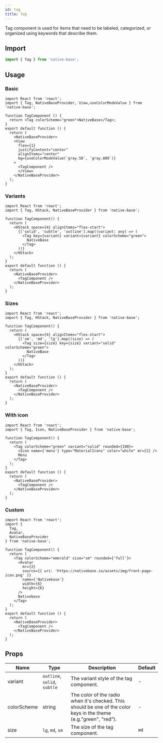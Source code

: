 ```yaml
---
id: tag
title: Tag
---
```


Tag component is used for items that need to be labeled, categorized, or organized using keywords that describe them.

## Import

```jsx
import { Tag } from 'native-base';
```

## Usage

### Basic

```SnackPlayer name=Tag%20Example
import React from 'react';
import { Tag, NativeBaseProvider, View,useColorModeValue } from 'native-base';

function TagComponent () {
  return <Tag colorScheme="green">NativeBase</Tag>;
}
export default function () {
  return (
    <NativeBaseProvider>
    <View
      flex={1}
      justifyContent="center"
      alignItems="center"
      bg={useColorModeValue(`gray.50`, `gray.800`)}
    >
      <TagComponent />
      </View>
    </NativeBaseProvider>
  );
}
```

### Variants

```SnackPlayer name=Tag%20Example(Variants)
import React from 'react';
import { Tag, HStack, NativeBaseProvider } from 'native-base';

function TagComponent() {
  return (
    <HStack space={4} alignItems="flex-start">
      {['solid', 'subtle', 'outline'].map((variant: any) => (
        <Tag key={variant} variant={variant} colorScheme="green">
          NativeBase
        </Tag>
      ))}
    </HStack>
  );
}
export default function () {
  return (
    <NativeBaseProvider>
      <TagComponent />
    </NativeBaseProvider>
  );
}
```

### Sizes

```SnackPlayer name=Tag%20Example(Sizes)
import React from 'react';
import { Tag, HStack, NativeBaseProvider } from 'native-base';

function TagComponent() {
  return (
    <HStack space={4} alignItems="flex-start">
      {['sm', 'md', 'lg'].map((size) => (
        <Tag size={size} key={size} variant="solid" colorScheme="green">
          NativeBase
        </Tag>
      ))}
    </HStack>
  );
}
export default function () {
  return (
    <NativeBaseProvider>
      <TagComponent />
    </NativeBaseProvider>
  );
}
```

### With icon

```SnackPlayer name=Tag%20Example(with icon)
import React from 'react';
import { Tag, Icon, NativeBaseProvider } from 'native-base';

function TagComponent() {
  return (
    <Tag colorScheme="green" variant="solid" rounded={100}>
      <Icon name={'menu'} type="MaterialIcons" color="white" mr={1} />
      Menu
    </Tag>
  );
}
export default function () {
  return (
    <NativeBaseProvider>
      <TagComponent />
    </NativeBaseProvider>
  );
}
```

### Custom

```SnackPlayer name=Tag%20Example(custom)
import React from 'react';
import {
  Tag,
  Avatar,
  NativeBaseProvider
} from 'native-base';

function TagComponent() {
  return (
    <Tag colorScheme="emerald" size="sm" rounded={'full'}>
      <Avatar
        mr={2}
        source={{ uri: 'https://nativebase.io/assets/img/front-page-icon.png' }}
        name={'Nativebase'}
        width={6}
        height={6}
      />
      Nativebase
    </Tag>
  );
}
export default function () {
  return (
    <NativeBaseProvider>
      <TagComponent />
    </NativeBaseProvider>
  );
}
```

## Props

| Name        | Type                         | Description                                                                                                       | Default |
| ----------- | ---------------------------- | ----------------------------------------------------------------------------------------------------------------- | ------- |
| variant     | `outline`, `solid`, `subtle` | The variant style of the tag component.                                                                           | -       |
| colorScheme | string                       | The color of the radio when it's checked. This should be one of the color keys in the theme (e.g."green", "red"). | -       |
| size        | `lg`, `md`, `sm`             | The size of the tag component.                                                                                    | `md`    |

